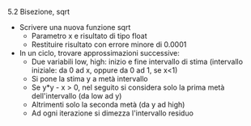 5.2 Bisezione, sqrt

* Scrivere una nuova funzione sqrt
  * Parametro x e risultato di tipo float
  * Restituire risultato con errore minore di 0.0001
* In un ciclo, trovare approssimazioni successive:
  * Due variabili low, high: inizio e fine intervallo di stima (intervallo iniziale: da 0 ad x, oppure da 0 ad 1, se x<1)
  * Si pone la stima y a metà intervallo
  * Se y*y - x > 0, nel seguito si considera solo la prima metà dell'intervallo (da low ad y)
  * Altrimenti solo la seconda metà (da y ad high)
  * Ad ogni iterazione si dimezza l'intervallo residuo
